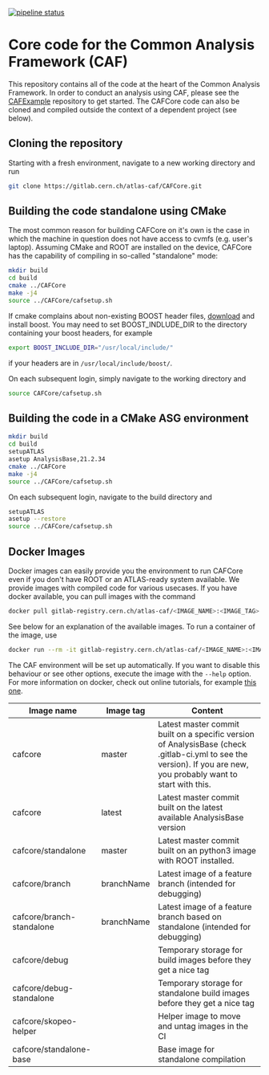 [![pipeline status](https://gitlab.cern.ch/atlas-caf/CAFCore/badges/master/pipeline.svg)](https://gitlab.cern.ch/atlas-caf/CAFCore/commits/master)

Core code for the Common Analysis Framework (CAF)
==================================================

This repository contains all of the code at the heart of the Common Analysis Framework. In order to conduct an analysis using CAF, please see the [CAFExample](https://gitlab.cern.ch/atlas-caf/CAFExample) repository to get started. The CAFCore code can also be cloned and compiled outside the context of a dependent project (see below).

Cloning the repository
----------------------

Starting with a fresh environment, navigate to a new working directory and run

```bash
git clone https://gitlab.cern.ch/atlas-caf/CAFCore.git
```

Building the code standalone using CMake
----------------------------------------

The most common reason for building CAFCore on it's own is the case in which the machine in question does not have access to cvmfs (e.g. user's laptop). Assuming CMake and ROOT are installed on the device, CAFCore has the capability of compiling in so-called "standalone" mode:

```bash
mkdir build
cd build
cmake ../CAFCore
make -j4
source ../CAFCore/cafsetup.sh
```


If cmake complains about non-existing BOOST header files, [download](https://www.boost.org/users/download/) and install boost. You may need to set BOOST_INDLUDE_DIR to the directory containing your boost headers, for example
```bash
export BOOST_INCLUDE_DIR="/usr/local/include/"
```
if your headers are in `/usr/local/include/boost/`.

On each subsequent login, simply navigate to the working directory and

```bash
source CAFCore/cafsetup.sh
```

Building the code in a CMake ASG environment
--------------------------------------------

```bash
mkdir build
cd build
setupATLAS
asetup AnalysisBase,21.2.34
cmake ../CAFCore
make -j4
source ../CAFCore/cafsetup.sh
```

On each subsequent login, navigate to the build directory and

```bash
setupATLAS
asetup --restore
source ../CAFCore/cafsetup.sh
```

Docker Images
-----------------------------------------------

Docker images can easily provide you the environment to run CAFCore even if you don't have ROOT or an ATLAS-ready system available. We provide images with compiled code for various usecases. If you have docker available, you can pull images with the command
```bash
docker pull gitlab-registry.cern.ch/atlas-caf/<IMAGE_NAME>:<IMAGE_TAG>
```
See below for an explanation of the available images. To run a container of the image, use
```bash
docker run --rm -it gitlab-registry.cern.ch/atlas-caf/<IMAGE_NAME>:<IMAGE_TAG>
```

The CAF environment will be set up automatically. If you want to disable this behaviour or see other options, execute the image with the `--help` option. For more information on docker, check out online tutorials, for example [this one](https://awesome-workshop.github.io/intro-to-docker/).

| Image name | Image tag | Content |
|---|---|---|
| cafcore|master | Latest master commit built on a specific version of AnalysisBase (check .gitlab-ci.yml to see the version). If you are new, you probably want to start with this. |
| cafcore|latest | Latest master commit built on the latest available AnalysisBase version |
| cafcore/standalone|master | Latest master commit built on an python3 image with ROOT installed. |
| cafcore/branch|branchName | Latest image of a feature branch (intended for debugging) |
| cafcore/branch-standalone|branchName | Latest image of a feature branch based on standalone (intended for debugging) |
| cafcore/debug| | Temporary storage for build images before they get a nice tag |
| cafcore/debug-standalone| | Temporary storage for standalone build images before they get a nice tag |
| cafcore/skopeo-helper| | Helper image to move and untag images in the CI |
| cafcore/standalone-base | | Base image for standalone compilation |
